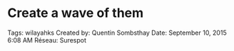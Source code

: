 # Create a wave of them

Tags: wilayahks
Created by: Quentin Sombsthay
Date: September 10, 2015 6:08 AM
Réseau: Surespot